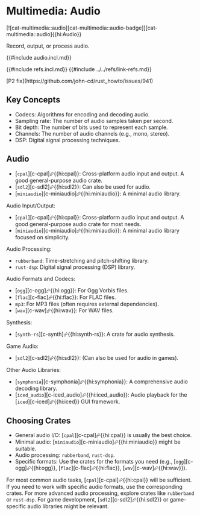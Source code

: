 # Multimedia: Audio

[![cat-multimedia::audio][cat-multimedia::audio-badge]][cat-multimedia::audio]{{hi:Audio}}

Record, output, or process audio.

{{#include audio.incl.md}}

{{#include refs.incl.md}}
{{#include ../../refs/link-refs.md}}

<div class="hidden">
[P2 fix](https://github.com/john-cd/rust_howto/issues/941)

## Key Concepts

- Codecs: Algorithms for encoding and decoding audio.
- Sampling rate: The number of audio samples taken per second.
- Bit depth: The number of bits used to represent each sample.
- Channels: The number of audio channels (e.g., mono, stereo).
- DSP: Digital signal processing techniques.

## Audio

- [`cpal`][c-cpal]⮳{{hi:cpal}}: Cross-platform audio input and output. A good general-purpose audio crate.
- [`sdl2`][c-sdl2]⮳{{hi:sdl2}}: Can also be used for audio.
- [`miniaudio`][c-miniaudio]⮳{{hi:miniaudio}}: A minimal audio library.

Audio Input/Output:

- [`cpal`][c-cpal]⮳{{hi:cpal}}: Cross-platform audio input and output. A good general-purpose audio crate for most needs.
- [`miniaudio`][c-miniaudio]⮳{{hi:miniaudio}}: A minimal audio library focused on simplicity.

Audio Processing:

- `rubberband`: Time-stretching and pitch-shifting library.
- `rust-dsp`: Digital signal processing (DSP) library.

Audio Formats and Codecs:

- [`ogg`][c-ogg]⮳{{hi:ogg}}: For Ogg Vorbis files.
- [`flac`][c-flac]⮳{{hi:flac}}: For FLAC files.
- `mp3`: For MP3 files (often requires external dependencies).
- [`wav`][c-wav]⮳{{hi:wav}}: For WAV files.

Synthesis:

- [`synth-rs`][c-synth]⮳{{hi:synth-rs}}: A crate for audio synthesis.

Game Audio:

- [`sdl2`][c-sdl2]⮳{{hi:sdl2}}: (Can also be used for audio in games).

Other Audio Libraries:

- [`symphonia`][c-symphonia]⮳{{hi:symphonia}}: A comprehensive audio decoding library.
- [`iced_audio`][c-iced_audio]⮳{{hi:iced_audio}}: Audio playback for the [`iced`][c-iced]⮳{{hi:iced}} GUI framework.

## Choosing Crates

- General audio I/O: [`cpal`][c-cpal]⮳{{hi:cpal}} is usually the best choice.
- Minimal audio: [`miniaudio`][c-miniaudio]⮳{{hi:miniaudio}} might be suitable.
- Audio processing: `rubberband`, `rust-dsp`.
- Specific formats: Use the crates for the formats you need (e.g., [`ogg`][c-ogg]⮳{{hi:ogg}}, [`flac`][c-flac]⮳{{hi:flac}}, [`wav`][c-wav]⮳{{hi:wav}}).

For most common audio tasks, [`cpal`][c-cpal]⮳{{hi:cpal}} will be sufficient. If you need to work with specific audio formats, use the corresponding crates. For more advanced audio processing, explore crates like `rubberband` or `rust-dsp`. For game development, [`sdl2`][c-sdl2]⮳{{hi:sdl2}} or game-specific audio libraries might be relevant.

</div>
